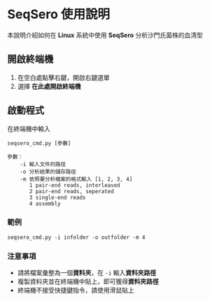 # SeqSero 使用說明

本說明介紹如何在 **Linux** 系統中使用 **SeqSero** 分析沙門氏菌株的血清型

## 開啟終端機

 1. 在空白處點擊右鍵，開啟右鍵選單
 2. 選擇 **在此處開啟終端機**

## 啟動程式

在終端機中輸入

```
seqsero_cmd.py [參數]

參數：
	-i 輸入文件的路徑
	-o 分析結果的儲存路徑
	-m 依照要分析檔案的格式輸入 [1, 2, 3, 4]
	   1 pair-end reads, interleaved
	   2 pair-end reads, seperated
	   3 single-end reads
	   4 assembly
```
### 範例

```
seqsero_cmd.py -i infolder -o outfolder -m 4
```

### 注意事項

-   請將檔案彙整為一個**資料夾**，在  `-i`  輸入**資料夾路徑**
-   複製資料夾並在終端機中貼上，即可獲得**資料夾路徑**
-   終端機不接受快捷鍵指令，請使用滑鼠貼上
<!--stackedit_data:
eyJoaXN0b3J5IjpbNzA1MTUzOTYyLC0xOTEzMTg0NDM3LDc5NT
Q1OTE2NV19
-->